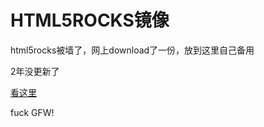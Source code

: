 HTML5ROCKS镜像
==============
html5rocks被墙了，网上download了一份，放到这里自己备用

2年没更新了

[看这里](https://iliyi.github.io/html5rocks)

fuck GFW!